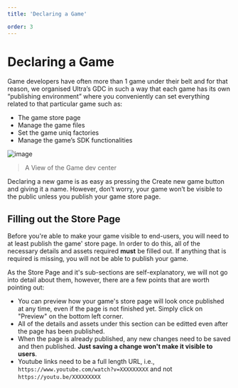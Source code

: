 ```yaml
---
title: 'Declaring a Game'

order: 3
---
```


# Declaring a Game

Game developers have often more than 1 game under their belt and for that reason, we organised Ultra’s GDC in such a way that each game has its own “publishing environment” where you conveniently can set everything related to that particular game such as:

-   The game store page
-   Manage the game files
-   Set the game uniq factories
-   Manage the game’s SDK functionalities

![image](https://github.com/Tomas-Cucit/docs-blockchain/assets/140004349/53a475ee-3f4c-48ee-bd47-8893b5cd18a3)
> A View of the Game dev center

Declaring a new game is as easy as pressing the Create new game button and giving it a name. However, don’t worry, your game won’t be visible to the public unless you publish your game store page.

## Filling out the Store Page

Before you're able to make your game visible to end-users, you will need to at least publish the game' store page. In order to do this, all of the necessary details and assets required **must** be filled out. If anything that is required is missing, you will not be able to publish your game.

As the Store Page and it's sub-sections are self-explanatory, we will not go into detail about them, however, there are a few points that are worth pointing out:

-   You can preview how your game's store page will look once published at any time, even if the page is not finished yet. Simply click on "Preview" on the bottom left corner.
-   All of the details and assets under this section can be editted even after the page has been published.
-   When the page is already published, any new changes need to be saved and then published. **Just saving a change won't make it visible to users**.
-   Youtube links need to be a full length URL, i.e., `https://www.youtube.com/watch?v=XXXXXXXXX` and not `https://youtu.be/XXXXXXXXX`
